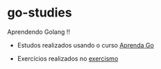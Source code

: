 # go-studies

Aprendendo Golang !!

- Estudos realizados usando o curso [Aprenda Go](https://www.youtube.com/playlist?list=PLCKpcjBB_VlBsxJ9IseNxFllf-UFEXOdg)

- Exercícios realizados no [exercismo](https://exercism.org/tracks/go)